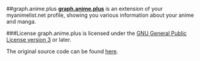 ##graph.anime.plus
[**graph.anime.plus**](http://graph.anime.plus) is an extension of your myanimelist.net profile, showing you various information about your anime and manga.

###License
graph.anime.plus is licensed under the [GNU General Public License version 3](http://www.gnu.org/licenses/gpl-3.0.html) or later.

The original source code can be found [here](https://github.com/rr-/malgraph4).

